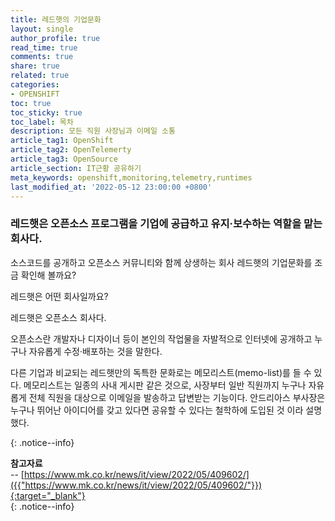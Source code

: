 ```yaml
---
title: 레드햇의 기업문화
layout: single
author_profile: true
read_time: true
comments: true
share: true
related: true
categories:
- OPENSHIFT
toc: true
toc_sticky: true
toc_label: 목차
description: 모든 직원 사장님과 이메일 소통 
article_tag1: OpenShift
article_tag2: OpenTelemerty
article_tag3: OpenSource
article_section: IT근황 공유하기
meta_keywords: openshift,monitoring,telemetry,runtimes
last_modified_at: '2022-05-12 23:00:00 +0800'
---
```



### 레드햇은 오픈소스 프로그램을 기업에 공급하고 유지·보수하는 역할을 맡는 회사다.

소스코드를 공개하고 오픈소스 커뮤니티와 함께 상생하는 회사 레드햇의 기업문화를 조금 확인해 볼까요?

레드햇은 어떤 회사일까요?

레드햇은 오픈소스 회사다. 

오픈소스란 개발자나 디자이너 등이 본인의 작업물을 자발적으로 인터넷에 공개하고 누구나 자유롭게 수정·배포하는 것을 말한다.

다른 기업과 비교되는 레드햇만의 독특한 문화로는 메모리스트(memo-list)를 들 수 있다. 메모리스트는 일종의 사내 게시판 같은 것으로, 사장부터 일반 직원까지 누구나 자유롭게 전체 직원을 대상으로 이메일을 발송하고 답변받는 기능이다. 안드리아스 부사장은 누구나 뛰어난 아이디어를 갖고 있다면 공유할 수 있다는 철학하에 도입된 것 이라 설명했다.


{: .notice--info}

**참고자료** <br>
-- [https://www.mk.co.kr/news/it/view/2022/05/409602/]({{"https://www.mk.co.kr/news/it/view/2022/05/409602/"}}){:target="_blank"} <br>
{: .notice--info}
